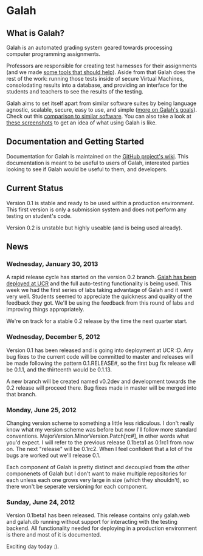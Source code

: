 # Galah

## What is Galah?

Galah is an automated grading system geared towards processing computer
programming assignments.

Professors are responsible for creating test harnesses for their assignments (and
we made [some tools that should help](https://github.com/galah-group/galah-interact-python)).
Aside from that Galah does the rest of the work: running those tests inside of
secure Virtual Machines, consolodating results into a database, and providing an
interface for the students and teachers to see the results of the testing.

Galah aims to set itself apart from similar software suites by being
language agnostic, scalable, secure, easy to use, and simple
([more on Galah's goals](https://github.com/galah-group/galah/wiki/Goals-and-Ideals)). Check
out this
[comparison to similar software](https://github.com/galah-group/galah/wiki/Comparison-to-Similar-Software).
You can also take a look at [these screenshots](http://imgur.com/a/NG1xq) to get an idea of what using
Galah is like.

## Documentation and Getting Started

Documentation for Galah is maintained on the
[GitHub project's wiki](https://github.com/galah-group/galah/wiki). This
documentation is meant to be useful to users of Galah, interested parties
looking to see if Galah would be useful to them, and developers.

## Current Status

Version 0.1 is stable and ready to be used within a production environment. This
first version is only a submission system and does not perform any testing on
student's code.

Version 0.2 is unstable but highly useable (and is being used already).

## News

### Wednesday, January 30, 2013

A rapid release cycle has started on the version 0.2 branch.
[Galah has been deployed at UCR](https://galah.cs.ucr.edu) and the full
auto-testing functionality is being used. This week we had the first series of
labs taking advantage of Galah and it went very well. Students seemed to
appreciate the quickness and quality of the feedback they got. We'll be using
the feedback from this round of labs and improving things appropriately.

We're on track for a stable 0.2 release by the time the next quarter start.

### Wednesday, December 5, 2012

Version 0.1 has been released and is going into deployment at UCR :D. Any bug
fixes to the current code will be committed to master and releases will be made
following the pattern 0.1.RELEASE#, so the first bug fix release will be 0.1.1,
and the thirteenth would be 0.1.13.

A new branch will be created named v0.2dev and development towards the 0.2
release will proceed there. Bug fixes made in master will be merged into that
branch.

### Monday, June 25, 2012

Changing version scheme to something a little less ridiculous. I don't really
know what my version scheme was before but now I'll follow more standard
conventions. MajorVersion.MinorVersion.Patch[rc#], in other words what you'd
expect. I will refer to the previous release 0.1beta1 as 0.1rc1 from now on.
The next "release" will be 0.1rc2. When I feel confident that a lot of the
bugs are worked out we'll release 0.1.

Each component of Galah is pretty distinct and decoupled from the other
componenets of Galah but I don't want to make multiple repositories for each
unless each one grows very large in size (which they shouldn't), so there
won't be seperate versioning for each component.

### Sunday, June 24, 2012

Version 0.1beta1 has been released. This release contains only galah.web and
galah.db running without support for interacting with the testing backend. All
functionality needed for deploying in a production environment is there and
most of it is documented.

Exciting day today :).
